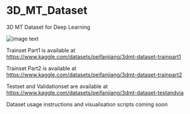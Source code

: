 # 3D_MT_Dataset
3D MT Dataset for Deep Learning

![image text](https://github.com/jiangpeifan/3D_MT_Dataset/blob/main/DATASET.jpg "DATASET")


Trainset Part1 is available at https://www.kaggle.com/datasets/peifanjiang/3dmt-dataset-trainpart1

Trainset Part2 is available at https://www.kaggle.com/datasets/peifanjiang/3dmt-dataset-trainpart2

Testset and Validationset are available at https://www.kaggle.com/datasets/peifanjiang/3dmt-dataset-testandvia

Dataset usage instructions and visualisation scripts coming soon
